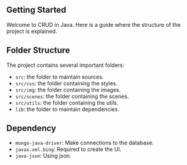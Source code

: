 ## Getting Started

Welcome to CRUD in Java. Here is a guide where the structure of the project is explained.

## Folder Structure

The project contains several important folders:

- `src`: the folder to maintain sources.
- `src/css`: the folder containing the styles.
- `src/img`: the folder containing the images.
- `src/scenes`: the folder containing the scenes.
- `src/utils`: the folder containing the utils.
- `lib`: the folder to maintain dependencies.
## Dependency

- `mongo-java-driver`: Make connections to the database.
- `javax.xml.bing`: Required to create the UI.
- `java-json`: Using json.
